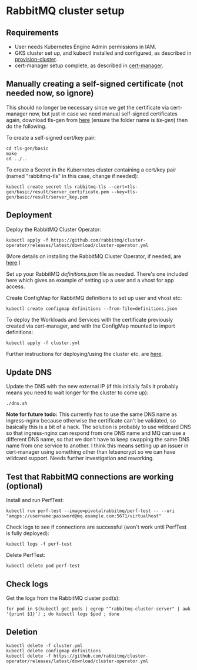 # RabbitMQ cluster setup

## Requirements

* User needs Kubernetes Engine Admin permissions in IAM.
* GKS cluster set up, and kubectl installed and configured, as described in [provision-cluster](../provision-cluster).
* cert-manager setup complete, as described in [cert-manager](../cert-manager).

## Manually creating a self-signed certificate (not needed now, so ignore)

This should no longer be necessary since we get the certificate via cert-manager now, but just in case we need manual self-signed certificates again, download tls-gen from [here](https://github.com/michaelklishin/tls-gen) (ensure the folder name is _tls-gen_) then do the following.

To create a self-signed cert/key pair:

    cd tls-gen/basic
    make
    cd ../..

To create a Secret in the Kubernetes cluster containing a cert/key pair (named "rabbitmq-tls" in this case, change if needed):

    kubectl create secret tls rabbitmq-tls --cert=tls-gen/basic/result/server_certificate.pem --key=tls-gen/basic/result/server_key.pem

## Deployment

Deploy the RabbitMQ Cluster Operator:

    kubectl apply -f https://github.com/rabbitmq/cluster-operator/releases/latest/download/cluster-operator.yml

(More details on installing the RabbitMQ Cluster Operator, if needed, are [here](https://www.rabbitmq.com/kubernetes/operator/install-operator.html).)

Set up your RabbitMQ _definitions.json_ file as needed. There's one included here which gives an example of setting up a user and a vhost for app access.

Create ConfigMap for RabbitMQ definitions to set up user and vhost etc:

    kubectl create configmap definitions --from-file=definitions.json

To deploy the Workloads and Services with the certificate previously created via cert-manager, and with the ConfigMap mounted to import definitions:

    kubectl apply -f cluster.yml

Further instructions for deploying/using the cluster etc. are [here](https://www.rabbitmq.com/kubernetes/operator/using-operator.html).

## Update DNS

Update the DNS with the new external IP (if this initially fails it probably means you need to wait longer for the cluster to come up):

    ./dns.sh
 
**Note for future todo:** This currently has to use the same DNS name as ingress-nginx because otherwise the certificate can't be validated, so basically this is a bit of a hack. The solution is probably to use
wildcard DNS so that ingress-nginx can respond from one DNS name and MQ can use a different DNS name, so that we don't have to keep swapping the same DNS name from one service to another. I think this means 
setting up an issuer in cert-manager using something other than letsencrypt so we can have wildcard support. Needs further investigation and reworking.

## Test that RabbitMQ connections are working (optional)

Install and run PerfTest:

    kubectl run perf-test --image=pivotalrabbitmq/perf-test -- --uri "amqps://username:password@mq.example.com:5671/virtualhost"

Check logs to see if connections are successful (won't work until PerfTest is fully deployed):

    kubectl logs -f perf-test

Delete PerfTest:

    kubectl delete pod perf-test

## Check logs

Get the logs from the RabbitMQ cluster pod(s):

    for pod in $(kubectl get pods | egrep "^rabbitmq-cluster-server" | awk '{print $1}') ; do kubectl logs $pod ; done

## Deletion

    kubectl delete -f cluster.yml
    kubectl delete configmap definitions
    kubectl delete -f https://github.com/rabbitmq/cluster-operator/releases/latest/download/cluster-operator.yml
